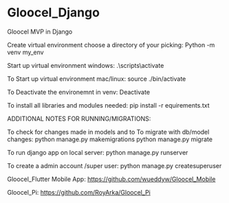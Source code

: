 # Gloocel_Django
Gloocel MVP in Django

Create virtual environment choose a directory of your picking: Python -m venv my_env

Start up virtual environment windows: .\scripts\activate

To Start up virtual environment mac/linux: source ./bin/activate

To Deactivate the environemnt in venv: Deactivate

To install all libraries and modules needed:
pip install -r equirements.txt

ADDITIONAL NOTES FOR RUNNING/MIGRATIONS:

To check for changes made in models and to To migrate with db/model changes:
python manage.py makemigrations
python manage.py migrate

To run django app on local server:
python manage.py runserver

To create a admin account /super user:
python manage.py createsuperuser

Gloocel_Flutter Mobile App: https://github.com/wueddyw/Gloocel_Mobile

Gloocel_Pi: https://github.com/RoyArka/Gloocel_Pi
